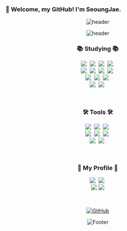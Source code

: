### 👋 Welcome, my GitHub! I'm SeoungJae.

<div align="center">

![header](https://capsule-render.vercel.app/api?type=waving&color=E6E6FA&height=150&section=header)

![header](https://capsule-render.vercel.app/api?type=venom&color=0:E6E6FA,100:D8BFD8&height=220&section=header&text=BaekSeoungJae&fontSize=60&fontColor=000000&animation=twinkling&stroke=808080,000000&strokeWidth=1)

<h3>📚 Studying 📚</h3>
<p>
  <img src="https://img.shields.io/badge/C-00599C?style=for-the-badge&logo=C&logoColor=white"/></a>&nbsp
  <img src="https://img.shields.io/badge/J%20Java-d14836?style=for-the-badge&logo=java&logoColor=white"/></a>&nbsp
  <img src="https://img.shields.io/badge/Python-3766AB?style=for-the-badge&logo=python&logoColor=white"/></a>&nbsp 
  <img src="https://img.shields.io/badge/Javascript-ffb13b?style=for-the-badge&logo=javascript&logoColor=white"/></a>&nbsp 
  <br>
  <img src="https://img.shields.io/badge/Spring-6DB33F?style=for-the-badge&logo=spring&logoColor=white"/></a>&nbsp
  <img src="https://img.shields.io/badge/SpringBoot-6DB33F?style=for-the-badge&logo=springboot&logoColor=white"/></a>&nbsp
  <img src="https://img.shields.io/badge/Oracle-F80000?style=for-the-badge&logo=oracle&logoColor=white"/></a>&nbsp
  <img src="https://img.shields.io/badge/Mysql-E6B91E?style=for-the-badge&logo=mysql&logoColor=white"/></a>&nbsp 
  <br>
  <img src="https://img.shields.io/badge/AWS-232F3E?style=for-the-badge&logo=amazonaws&logoColor=white"/></a>&nbsp 
  <img src="https://img.shields.io/badge/React-61DAFB?style=for-the-badge&logo=react&logoColor=white"/></a>&nbsp
  <img src="https://img.shields.io/badge/React%20Native-20232A?style=for-the-badge&logo=react&logoColor=61DAFB"/></a>&nbsp
  <br>
  <img src="https://img.shields.io/badge/HTML-E34F26?style=for-the-badge&logo=html5&logoColor=white"/></a>&nbsp
  <img src="https://img.shields.io/badge/CSS-1572B6?style=for-the-badge&logo=css3&logoColor=white"/></a>&nbsp
<br>
</p>
<br>

<h3>🛠 Tools 🛠</h3>
<p>
  <img src="https://img.shields.io/badge/git-F05033?style=for-the-badge&logo=git&logoColor=white" />&nbsp
  <img src="https://img.shields.io/badge/github-181717?style=for-the-badge&logo=github&logoColor=white" />&nbsp
  <img src="https://img.shields.io/badge/Notion-F3F3F3?style=for-the-badge&logo=notion&logoColor=balck" />&nbsp
  <br>
  <img src="https://img.shields.io/badge/IntelliJ%20IDEA-7F00FF?style=for-the-badge&logo=intellijidea&logoColor=white" />&nbsp
  <img src="https://img.shields.io/badge/Eclipse%20IDE-2C2255?style=for-the-badge&logo=eclipse-ide&logoColor=white" />&nbsp
  <img src="https://img.shields.io/badge/Figma-F24E1E?style=for-the-badge&logo=figma&logoColor=white" />&nbsp
  <br>
  <img src="https://img.shields.io/badge/V%20VSCode-007ACC?style=for-the-badge&logo=visual-studio-code&logoColor=white" />&nbsp
  <img src="https://img.shields.io/badge/Jupyter-F37626?style=for-the-badge&logo=jupyter&logoColor=white" />&nbsp
  <br>
</p>
<br>

<h3>🌈 My Profile 🌈</h3>
<p>
  <a href="https://www.instagram.com/sj_oob/"><img src="https://img.shields.io/badge/Instagram-E4405F?style=for-the-badge&logo=instagram&logoColor=white"/></a>&nbsp
  <a href="https://elfin-heath-52c.notion.site/5be4983d312a44e6bdaa1073420f2eda"><img src="https://img.shields.io/badge/Notion-9B9B9B?style=for-the-badge&logo=notion&logoColor=white"/></a>&nbsp
<br>
  <a href="mailto:001103bsj@gmail.com"><img src="https://img.shields.io/badge/Gmail-d14836?style=for-the-badge&logo=gmail&logoColor=white"/></a>
  <a href="mailto:00bsj@naver.com"><img src="https://img.shields.io/badge/Naver-03C75A?style=for-the-badge&logo=naver&logoColor=white"/></a>
</p>
<br>

  <a href="https://github.com/BaekSeoungJae"><img src="https://hits.seeyoufarm.com/api/count/incr/badge.svg?url=https%3A%2F%2Fgithub.com%2FBaekSeoungJae&count_bg=%23A1B2F1&title_bg=%2355587C&icon=github.svg&icon_color=%23FBFBFB&title=GitHub&style=for-the-badge" alt="GitHub"></a>
  <br>

![Footer](https://capsule-render.vercel.app/api?type=waving&color=E6E6FA&height=150&section=footer)

</div>

